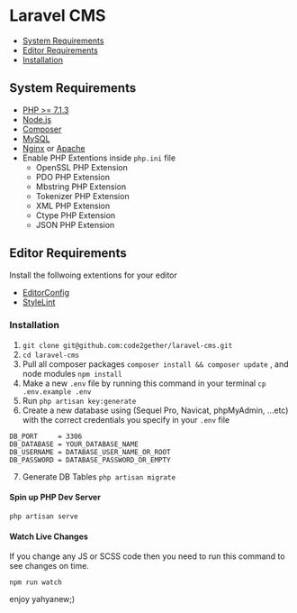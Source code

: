 # Laravel CMS

-   [System Requirements](#system-requirements)
-   [Editor Requirements](#editor-requirements)
-   [Installation](#installation)

## System Requirements

-   [PHP >= 7.1.3](https://nodejs.org/en/)
-   [Node.js](https://nodejs.org/en/)
-   [Composer](https://getcomposer.org/)
-   [MySQL](https://dev.mysql.com/doc/refman/8.0/en/windows-installation.html)
-   [Nginx](https://www.nginx.com/) or [Apache](https://httpd.apache.org/)
-   Enable PHP Extentions inside `php.ini` file
    -   OpenSSL PHP Extension
    -   PDO PHP Extension
    -   Mbstring PHP Extension
    -   Tokenizer PHP Extension
    -   XML PHP Extension
    -   Ctype PHP Extension
    -   JSON PHP Extension

## Editor Requirements

Install the follwoing extentions for your editor

-   [EditorConfig](https://marketplace.visualstudio.com/items?itemName=EditorConfig.EditorConfig)
-   [StyleLint](https://marketplace.visualstudio.com/items?itemName=shinnn.stylelint)

### Installation

1. `git clone git@github.com:code2gether/laravel-cms.git`
2. `cd laravel-cms`
3. Pull all composer packages `composer install && composer update` , and node modules `npm install`
4. Make a new `.env` file by running this command in your terminal `cp .env.example .env`
5. Run `php artisan key:generate`
6. Create a new database using (Sequel Pro, Navicat, phpMyAdmin, ...etc) with the correct credentials you specify in your `.env` file

```
DB_PORT     = 3306
DB_DATABASE = YOUR_DATABASE_NAME
DB_USERNAME = DATABASE_USER_NAME_OR_ROOT
DB_PASSWORD = DATABASE_PASSWORD_OR_EMPTY
```

7. Generate DB Tables `php artisan migrate`

#### Spin up PHP Dev Server

```
php artisan serve
```

#### Watch Live Changes

If you change any JS or SCSS code then you need to run this command to see changes on time.

```
npm run watch
```

enjoy yahyanew;)
